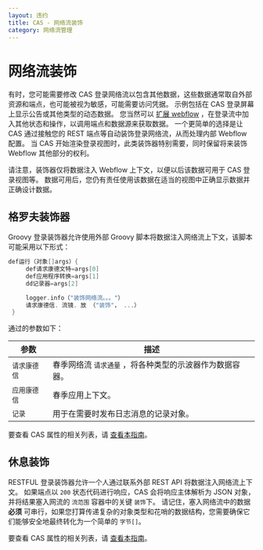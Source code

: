 ```yaml
---
layout: 违约
title: CAS - 网络流装饰
category: 网络流管理
---
```


# 网络流装饰

有时，您可能需要修改 CAS 登录网络流以包含其他数据，这些数据通常取自外部资源和端点，也可能被视为敏感，可能需要访问凭据。 示例包括在 CAS 登录屏幕上显示公告或其他类型的动态数据。 您当然可以 [扩展 webflow](Webflow-Customization-Extensions.html) ，在登录流中加入其他状态和操作，以调用端点和数据源来获取数据。 一个更简单的选择是让 CAS 通过接触您的 REST 端点等自动装饰登录网络流，从而处理内部 Webflow 配置。 当 CAS 开始渲染登录视图时，此类装饰器特别需要，同时保留将来装饰 Webflow 其他部分的权利。

请注意，装饰器仅将数据注入 Webflow 上下文，以便以后该数据可用于 CAS 登录视图等。 数据可用后，您仍有责任使用该数据在适当的视图中正确显示数据并正确设计数据。

## 格罗夫装饰器

Groovy 登录装饰器允许使用外部 Groovy 脚本将数据注入网络流上下文，该脚本可能采用以下形式：

```groovy
def运行（对象[]args）{
     def请求康德文特=args[0]
     def应用程序转换=args[1]
     dd记录器=args[2]

     logger.info（"装饰网络流。。。"）
     请求康德信. 流镜. 放 （"装饰"， ...）
 }
```

通过的参数如下：

| 参数      | 描述                             |
| ------- | ------------------------------ |
| `请求康德信` | 春季网络流 `请求通量` ，将各种类型的示波器作为数据容器。 |
| `应用康德信` | 春季应用上下文。                       |
| `记录`    | 用于在需要时发布日志消息的记录对象。             |

要查看 CAS 属性的相关列表，请 [查看本指南](../configuration/Configuration-Properties.html#spring-webflow-login-decorations)。

## 休息装饰

RESTFUL 登录装饰器允许一个人通过联系外部 REST API 将数据注入网络流上下文。 如果端点以 `200` 状态代码进行响应，CAS 会将响应主体解析为 JSON 对象，并将结果塞入网流的 `流范围` 容器中的关键 `装饰`下。 请记住，塞入网络流中的数据 **必须** 可串行，如果您打算传递复杂的对象类型和花哨的数据结构，您需要确保它们能够安全地最终转化为一个简单的 `字节[]`。

要查看 CAS 属性的相关列表，请 [查看本指南](../configuration/Configuration-Properties.html#spring-webflow-login-decorations)。
